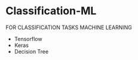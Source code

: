 # Classification-ML

FOR  CLASSIFICATION TASKS
MACHINE LEARNING

- Tensorflow 
- Keras
- Decision Tree